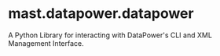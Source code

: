 # mast.datapower.datapower

A Python Library for interacting with DataPower's CLI and XML Management Interface.
